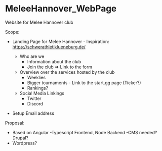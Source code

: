 # MeleeHannover_WebPage
Website for Melee Hannover club

Scope:
  - Landing Page for Melee Hannover - Inspiration: https://schwerathletiklueneburg.de/
    - Who are we
      - Information about the club
      - Join the club => Link to the form   
    - Overview over the services hosted by the club
      - Weeklies
      - Bigger tournaments - Link to the start.gg page (Ticker?)
      - Rankings?
    - Social Media Linkings
      - Twitter 
      - Discord 

  - Setup Email address 

Proposal:
  - Based on Angular
      -Typescript Frontend, Node Backend
      -CMS needed? Drupal?
  - Wordpress? 
   

